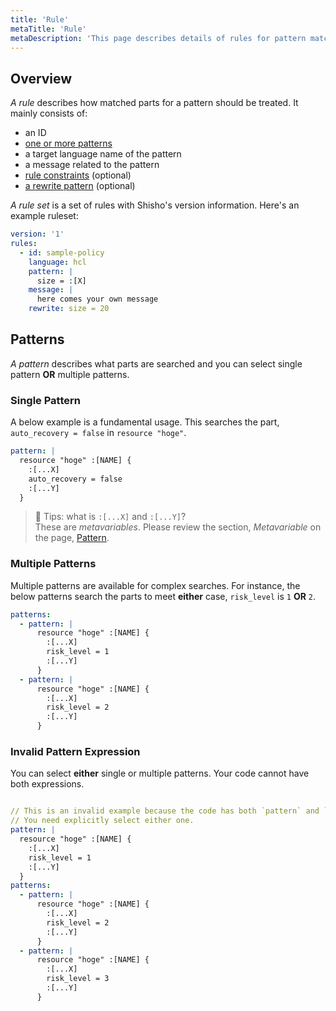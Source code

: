 ```yaml
---
title: 'Rule'
metaTitle: 'Rule'
metaDescription: 'This page describes details of rules for pattern matching.'
---
```


## Overview

_A rule_ describes how matched parts for a pattern should be treated. It mainly consists of:

- an ID
- [one or more patterns](/learn-shisho/01-pattern)
- a target language name of the pattern
- a message related to the pattern
- [rule constraints](/learn-shisho/03-constraint) (optional)
- [a rewrite pattern](/learn-shisho/04-rewrite-pattern) (optional)

_A rule set_ is a set of rules with Shisho's version information. Here's an example ruleset:

```yaml
version: '1'
rules:
  - id: sample-policy
    language: hcl
    pattern: |
      size = :[X]
    message: |
      here comes your own message
    rewrite: size = 20
```

## Patterns

_A pattern_ describes what parts are searched and you can select single pattern **OR** multiple patterns.

### Single Pattern

A below example is a fundamental usage. This searches the part, `auto_recovery = false` in `resource "hoge"`. 

```yaml
pattern: |
  resource "hoge" :[NAME] {
    :[...X]
    auto_recovery = false
    :[...Y]
  }
```

> 📝 Tips: what is `:[...X]` and `:[...Y]`?  
> These are _metavariables_. Please review the section, _Metavariable_ on the page, [Pattern](/learn-shisho/01-pattern). 

### Multiple Patterns

Multiple patterns are available for complex searches. For instance, the below patterns search the parts to meet **either** case, `risk_level` is `1` **OR** `2`. 

```yaml
patterns:
  - pattern: |
      resource "hoge" :[NAME] {
        :[...X]
        risk_level = 1
        :[...Y]
      }
  - pattern: |
      resource "hoge" :[NAME] {
        :[...X]
        risk_level = 2
        :[...Y]
      }
```

### Invalid Pattern Expression

You can select **either** single or multiple patterns. Your code cannot have both expressions.

```yaml

// This is an invalid example because the code has both `pattern` and `patterns`.
// You need explicitly select either one. 
pattern: | 
  resource "hoge" :[NAME] {
    :[...X]
    risk_level = 1
    :[...Y]
  }
patterns:
  - pattern: | 
      resource "hoge" :[NAME] {
        :[...X]
        risk_level = 2
        :[...Y]
      }
  - pattern: |
      resource "hoge" :[NAME] {
        :[...X]
        risk_level = 3
        :[...Y]
      }
```

